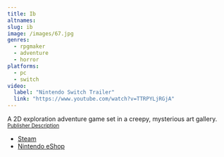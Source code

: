 ```yaml
---
title: Ib
altnames:
slug: ib
image: /images/67.jpg
genres:
  - rpgmaker
  - adventure
  - horror
platforms:
  - pc
  - switch
video:
  label: "Nintendo Switch Trailer"
  link: "https://www.youtube.com/watch?v=TTRPYLjRGjA"
---
```


A 2D exploration adventure game set in a creepy, mysterious art gallery. <sup>[Publisher Description](https://store.steampowered.com/app/1901370/Ib/)</sup>

* [Steam](https://store.steampowered.com/app/1901370/Ib/)
* [Nintendo eShop](https://www.nintendo.com/us/store/products/ib-switch/)